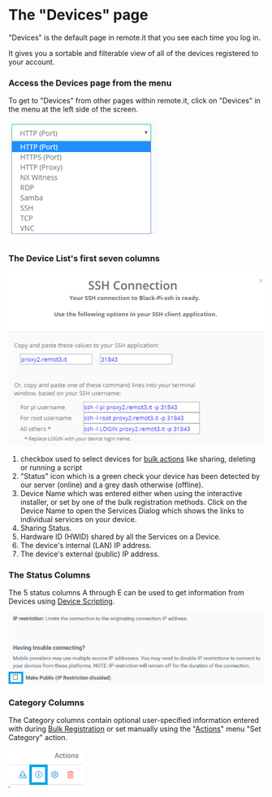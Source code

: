 # The "Devices" page

"Devices" is the default page in remote.it that you see each time you log in.

It gives you a sortable and filterable view of all of the devices registered to your account.

### Access the Devices page from the menu

To get to "Devices" from other pages within remote.it, click on "Devices" in the menu at the left side of the screen.

![](../../../.gitbook/assets/image%20%28424%29.png)

### The Device List's first seven columns

![](../../../.gitbook/assets/image%20%28164%29.png)

1.  checkbox used to select devices for [bulk actions](the-actions-menu.md) like sharing, deleting or running a script
2.  "Status" icon which is a green check your device has been detected by our server \(online\) and a grey dash otherwise \(offline\).
3. Device Name which was entered either when using the interactive installer, or set by one of the bulk registration methods.  Click on the Device Name to open the Services Dialog which shows the links to individual services on your device.
4. Sharing Status.
5. Hardware ID \(HWID\) shared by all the Services on a Device.
6. The device's internal \(LAN\) IP address.
7. The device's external \(public\) IP address.

### The Status Columns

The 5 status columns A through E can be used to get information from Devices using [Device Scripting](../../device-scripting-running-scripts-on-your-devices/).

![](../../../.gitbook/assets/image%20%28150%29.png)

### Category Columns

The Category columns contain optional user-specified information entered with during [Bulk Registration](../../../mass-production/bulk-registration/) or set manually using the "[Actions](the-actions-menu.md)" menu "Set Category" action.

![](../../../.gitbook/assets/image%20%28514%29.png)



